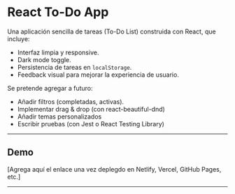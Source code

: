# React To-Do App

Una aplicación sencilla de tareas (To-Do List) construida con React, que incluye:
- Interfaz limpia y responsive.
- Dark mode toggle.
- Persistencia de tareas en `localStorage`.
- Feedback visual para mejorar la experiencia de usuario.

Se pretende agregar a futuro:
- Añadir filtros (completadas, activas).
- Implementar drag & drop (con react-beautiful-dnd)
- Añadir temas personalizados
- Escribir pruebas (con Jest o React Testing Library)
---

## Demo

[Agrega aquí el enlace una vez deplegdo en Netlify, Vercel, GitHub Pages, etc.]

---